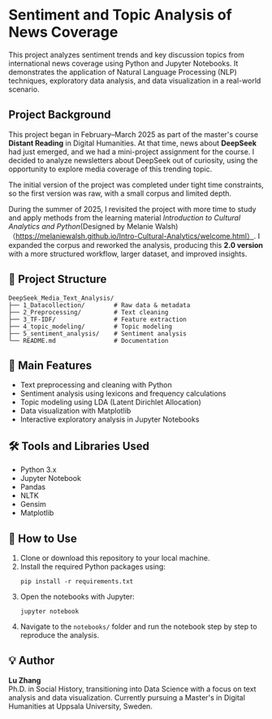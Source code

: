 # Sentiment and Topic Analysis of News Coverage

This project analyzes sentiment trends and key discussion topics from international news coverage using Python and Jupyter Notebooks. It demonstrates the application of Natural Language Processing (NLP) techniques, exploratory data analysis, and data visualization in a real-world scenario.

## Project Background

This project began in February–March 2025 as part of the master's course **Distant Reading** in Digital Humanities. At that time, news about **DeepSeek** had just emerged, and we had a mini-project assignment for the course. I decided to analyze newsletters about DeepSeek out of curiosity, using the opportunity to explore media coverage of this trending topic.

The initial version of the project was completed under tight time constraints, so the first version was raw, with a small corpus and limited depth.

During the summer of 2025, I revisited the project with more time to study and apply methods from the learning material *Introduction to Cultural Analytics and Python*(Designed by Melanie Walsh)（https://melaniewalsh.github.io/Intro-Cultural-Analytics/welcome.html）. I expanded the corpus and reworked the analysis, producing this **2.0 version** with a more structured workflow, larger dataset, and improved insights.


## 📁 Project Structure


```
DeepSeek_Media_Text_Analysis/
├── 1_Datacollection/        # Raw data & metadata
├── 2_Preprocessing/         # Text cleaning
├── 3_TF-IDF/                # Feature extraction
├── 4_topic_modeling/        # Topic modeling
├── 5_sentiment_analysis/    # Sentiment analysis
└── README.md                # Documentation
```


## 🚀 Main Features

- Text preprocessing and cleaning with Python
- Sentiment analysis using lexicons and frequency calculations
- Topic modeling using LDA (Latent Dirichlet Allocation)
- Data visualization with Matplotlib
- Interactive exploratory analysis in Jupyter Notebooks

## 🛠️ Tools and Libraries Used

- Python 3.x
- Jupyter Notebook
- Pandas
- NLTK
- Gensim
- Matplotlib

## 📌 How to Use

1. Clone or download this repository to your local machine.
2. Install the required Python packages using:
   ```
   pip install -r requirements.txt
   ```
3. Open the notebooks with Jupyter:
   ```
   jupyter notebook
   ```
4. Navigate to the `notebooks/` folder and run the notebook step by step to reproduce the analysis.

## 💡 Author

**Lu Zhang**  
Ph.D. in Social History, transitioning into Data Science with a focus on text analysis and data visualization. Currently pursuing a Master's in Digital Humanities at Uppsala University, Sweden.
